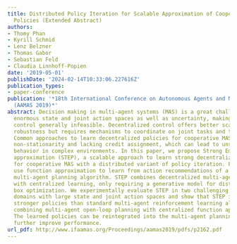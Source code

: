 ```yaml
---
title: Distributed Policy Iteration for Scalable Approximation of Cooperative Multi-Agent
  Policies (Extended Abstract)
authors:
- Thomy Phan
- Kyrill Schmid
- Lenz Belzner
- Thomas Gabor
- Sebastian Feld
- Claudia Linnhoff-Popien
date: '2019-05-01'
publishDate: '2024-02-14T10:33:06.227616Z'
publication_types:
- paper-conference
publication: '*18th International Conference on Autonomous Agents and MultiAgent Systems
  (AAMAS 2019)*'
abstract: Decision making in multi-agent systems (MAS) is a great challenge due to
  enormous state and joint action spaces as well as uncertainty, making centralized
  control generally infeasible. Decentralized control offers better scalability and
  robustness but requires mechanisms to coordinate on joint tasks and to avoid conflicts.
  Common approaches to learn decentralized policies for cooperative MAS suffer from
  non-stationarity and lacking credit assignment, which can lead to unstable and uncoordinated
  behavior in complex environments. In this paper, we propose Strong Emergent Policy
  approximation (STEP), a scalable approach to learn strong decentralized policies
  for cooperative MAS with a distributed variant of policy iteration. For that, we
  use function approximation to learn from action recommendations of a decentralized
  multi-agent planning algorithm. STEP combines decentralized multi-agent planning
  with centralized learning, only requiring a generative model for distributed black
  box optimization. We experimentally evaluate STEP in two challenging and stochastic
  domains with large state and joint action spaces and show that STEP is able to learn
  stronger policies than standard multi-agent reinforcement learning algorithms, when
  combining multi-agent open-loop planning with centralized function approximation.
  The learned policies can be reintegrated into the multi-agent planning process to
  further improve performance.
url_pdf: http://www.ifaamas.org/Proceedings/aamas2019/pdfs/p2162.pdf
---
```

